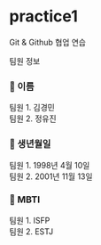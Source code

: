 # practice1
Git &amp; Github 협업 연습

팀원 정보
### 🏓 이름 
팀원 1. 김경민<br>
팀원 2. 정유진

### 🏓 생년월일
팀원 1. 1998년 4월 10일<br>
팀원 2. 2001년 11월 13일

### 🏓 MBTI
팀원 1. ISFP<br>
팀원 2. ESTJ
